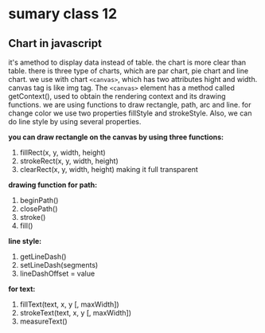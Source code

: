 # sumary class 12 

## Chart in javascript
it's amethod to display data instead of table. the chart is more clear than table. there is three type of charts, which are par chart, pie chart and line chart. 
we use with chart `<canvas>`, which has two attributes hight and width. canvas tag is like img tag. The `<canvas>` element has a method called getContext(), used to obtain the rendering context and its drawing functions. we are using functions to draw rectangle, path, arc and line. for change color we use two properties fillStyle and strokeStyle. Also, we can do line style by using several properties.



**you can draw rectangle on the canvas by using three functions:**
1. fillRect(x, y, width, height)
2. strokeRect(x, y, width, height)
3. clearRect(x, y, width, height) making it full transparent

**drawing function for path:**
1. beginPath()
2. closePath()
3. stroke()
4. fill()

**line style:**
1. getLineDash()
2. setLineDash(segments)
3. lineDashOffset = value

**for text:**
1. fillText(text, x, y [, maxWidth])
2. strokeText(text, x, y [, maxWidth])
3. measureText()

